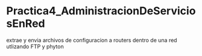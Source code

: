 # Practica4_AdministracionDeServiciosEnRed
extrae y envia archivos de configuracion a routers dentro de una red utlizando FTP y phyton
